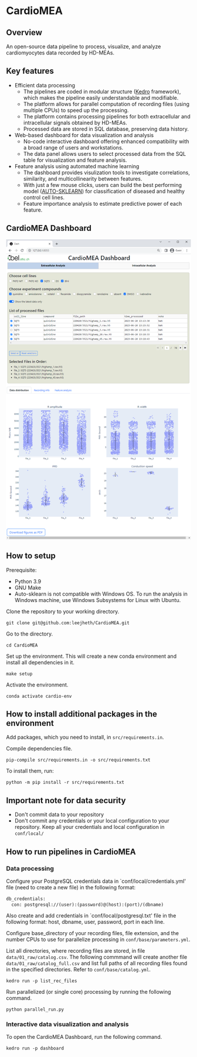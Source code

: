 # CardioMEA

## Overview

An open-source data pipeline to process, visualize, and analyze cardiomyocytes data recorded by HD-MEAs.

## Key features
* Efficient data processing 
  * The pipelines are coded in modular structure ([Kedro](https://kedro.org/) framework), which makes the pipeline easily understandable and modifiable.
  * The platform allows for parallel computation of recording files (using multiple CPUs) to speed up the processing.
  * The platform contains processing pipelines for both extracellular and intracellular signals obtained by HD-MEAs.
  * Processed data are stored in SQL database, preserving data history. 
* Web-based dashboard for data visualization and analysis 
  * No-code interactive dashboard offering enhanced compatibility with a broad range of users and workstations.
  * The data panel allows users to select processed data from the SQL table for visualization and feature analysis. 
* Feature analysis using automated machine learning
  * The dashboard provides visulization tools to investigate correlations, similarity, and multicollinearity between features.
  * With just a few mouse clicks, users can build the best performing model ([AUTO-SKLEARN](https://automl.github.io/auto-sklearn/master/)) for classification of diseased and healthy control cell lines.
  * Feature importance analysis to estimate predictive power of each feature. 

## CardioMEA Dashboard
![plot](https://github.com/leejheth/CardioMEA/blob/main/docs/dashboard.PNG?raw=true)

## How to setup 

Prerequisite:
- Python 3.9
- GNU Make
- Auto-sklearn is not compatible with Windows OS. To run the analysis in Windows machine, use Windows Subsystems for Linux with Ubuntu. 

Clone the repository to your working directory.
```
git clone git@github.com:leejheth/CardioMEA.git
```

Go to the directory.
```
cd CardioMEA
```

Set up the environment. This will create a new conda environment and install all dependencies in it.
```
make setup
```

Activate the environment.
```
conda activate cardio-env
```

## How to install additional packages in the environment

Add packages, which you need to install, in `src/requirements.in`.

Compile dependencies file.
```
pip-compile src/requirements.in -o src/requirements.txt
```

To install them, run:
```
python -m pip install -r src/requirements.txt
```

## Important note for data security

* Don't commit data to your repository
* Don't commit any credentials or your local configuration to your repository. Keep all your credentials and local configuration in `conf/local/`


## How to run pipelines in CardioMEA

### Data processing

Configure your PostgreSQL credentials data in `conf/local/credentials.yml' file (need to create a new file) in the following format:

```
db_credentials:
  con: postgresql://(user):(password)@(host):(port)/(dbname)
```

Also create and add credentials in `conf/local/postgresql.txt' file in the following format: host, dbname, user, password, port in each line.

Configure base_directory of your recording files, file extension, and the number CPUs to use for parallelize processing in `conf/base/parameters.yml`.

List all directories, where recording files are stored, in file `data/01_raw/catalog.csv`. 
The following commmand will create another file `data/01_raw/catalog_full.csv` and list full paths of all recording files found in the specified directories. Refer to `conf/base/catalog.yml`.

```
kedro run -p list_rec_files
```

Run parallelized (or single core) processing by running the following command.

```
python parallel_run.py
```

### Interactive data visualization and analysis

To open the CardioMEA Dashboard, run the following command.

```
kedro run -p dashboard
```

